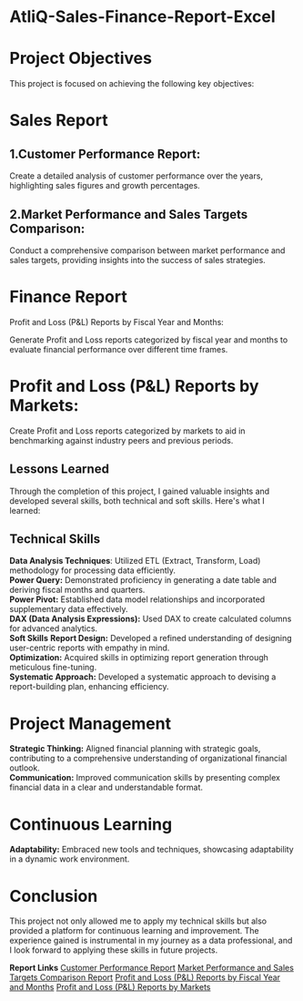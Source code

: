 # AtliQ-Sales-Finance-Report-Excel

# Project Objectives
This project is focused on achieving the following key objectives:

# Sales Report
## 1.Customer Performance Report:

Create a detailed analysis of customer performance over the years, highlighting sales figures and growth percentages.
## 2.Market Performance and Sales Targets Comparison:

Conduct a comprehensive comparison between market performance and sales targets, providing insights into the success of sales strategies.
# Finance Report
Profit and Loss (P&L) Reports by Fiscal Year and Months:

Generate Profit and Loss reports categorized by fiscal year and months to evaluate financial performance over different time frames.
# Profit and Loss (P&L) Reports by Markets:

Create Profit and Loss reports categorized by markets to aid in benchmarking against industry peers and previous periods.
## Lessons Learned
Through the completion of this project, I gained valuable insights and developed several skills, both technical and soft skills. Here's what I learned:

## Technical Skills
**Data Analysis Techniques**: Utilized ETL (Extract, Transform, Load) methodology for processing data efficiently.  
**Power Query:** Demonstrated proficiency in generating a date table and deriving fiscal months and quarters.  
**Power Pivot:** Established data model relationships and incorporated supplementary data effectively.  
**DAX (Data Analysis Expressions):** Used DAX to create calculated columns for advanced analytics.  
**Soft Skills**
**Report Design:** Developed a refined understanding of designing user-centric reports with empathy in mind.  
**Optimization:** Acquired skills in optimizing report generation through meticulous fine-tuning.  
**Systematic Approach:** Developed a systematic approach to devising a report-building plan, enhancing efficiency.  
# Project Management
**Strategic Thinking:** Aligned financial planning with strategic goals, contributing to a comprehensive understanding of organizational financial outlook.  
**Communication:** Improved communication skills by presenting complex financial data in a clear and understandable format.  
# Continuous Learning
**Adaptability:** Embraced new tools and techniques, showcasing adaptability in a dynamic work environment.  
# Conclusion
This project not only allowed me to apply my technical skills but also provided a platform for continuous learning and improvement. The experience gained is instrumental in my journey as a data professional, and I look forward to applying these skills in future projects.

**Report Links**
[Customer Performance Report](url)
[Market Performance and Sales Targets Comparison Report](url)
[Profit and Loss (P&L) Reports by Fiscal Year and Months](url)
[Profit and Loss (P&L) Reports by Markets](url)
